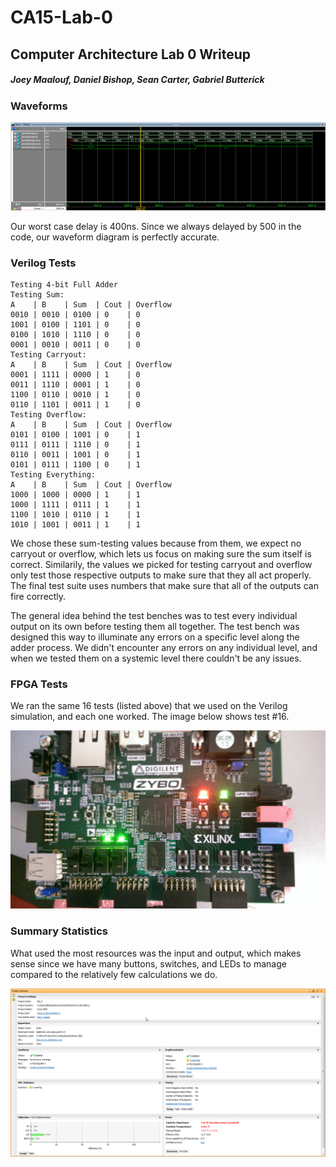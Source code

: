 # CA15-Lab-0


## Computer Architecture Lab 0 Writeup

##### Joey Maalouf, Daniel Bishop, Sean Carter, Gabriel Butterick


### Waveforms

![Waveforms](waveforms.png)

Our worst case delay is 400ns. Since we always delayed by 500 in the code, our waveform diagram is perfectly accurate.


### Verilog Tests

```
Testing 4-bit Full Adder
Testing Sum:
A    | B    | Sum  | Cout | Overflow
0010 | 0010 | 0100 | 0    | 0
1001 | 0100 | 1101 | 0    | 0
0100 | 1010 | 1110 | 0    | 0
0001 | 0010 | 0011 | 0    | 0
Testing Carryout:
A    | B    | Sum  | Cout | Overflow
0001 | 1111 | 0000 | 1    | 0
0011 | 1110 | 0001 | 1    | 0
1100 | 0110 | 0010 | 1    | 0
0110 | 1101 | 0011 | 1    | 0
Testing Overflow:
A    | B    | Sum  | Cout | Overflow
0101 | 0100 | 1001 | 0    | 1
0111 | 0111 | 1110 | 0    | 1
0110 | 0011 | 1001 | 0    | 1
0101 | 0111 | 1100 | 0    | 1
Testing Everything:
A    | B    | Sum  | Cout | Overflow
1000 | 1000 | 0000 | 1    | 1
1000 | 1111 | 0111 | 1    | 1
1100 | 1010 | 0110 | 1    | 1
1010 | 1001 | 0011 | 1    | 1
```

We chose these sum-testing values because from them, we expect no carryout or overflow, which lets us focus on making sure the sum itself is correct. Similarily, the values we picked for testing carryout and overflow only test those respective outputs to make sure that they all act properly. The final test suite uses numbers that make sure that all of the outputs can fire correctly.

The general idea behind the test benches was to test every individual output on its own before testing them all together. The test bench was designed this way to illuminate any errors on a specific level along the adder process. We didn't encounter any errors on any individual level, and when we tested them on a systemic level there couldn't be any issues.


### FPGA Tests

We ran the same 16 tests (listed above) that we used on the Verilog simulation, and each one worked. The image below shows test #16.

![FPGA Test](fpga.jpg)


### Summary Statistics

What used the most resources was the input and output, which makes sense since we have many buttons, switches, and LEDs to manage compared to the relatively few calculations we do.

![Summary Statistics](summary.png)
